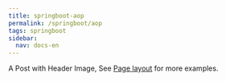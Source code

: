 ```yaml
---
title: springboot-aop
permalink: /springboot/aop
tags: springboot
sidebar:
  nav: docs-en
---
```


A Post with Header Image, See [Page layout](https://tianqi.name/jekyll-TeXt-theme/samples.html#page-layout) for more examples.

<!--more-->
